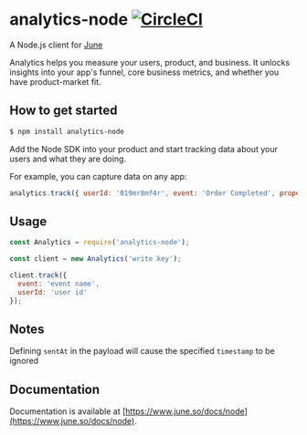 # analytics-node [![CircleCI](https://circleci.com/gh/segmentio/analytics-node.svg?style=svg&circle-token=68654e8cd0fcd16b1f3ae9943a1d8e20e36ae6c5)](https://circleci.com/gh/segmentio/analytics-node)

A Node.js client for [June](https://june.so)

Analytics helps you measure your users, product, and business. It unlocks insights into your app's funnel, core business metrics, and whether you have product-market fit.

## How to get started

```bash
$ npm install analytics-node
```

Add the Node SDK into your product and start tracking data about your users and what they are doing. 

For example, you can capture data on any app:
```js
analytics.track({ userId: '019mr8mf4r', event: 'Order Completed', properties: { price: 99.84 }});
```

## Usage

```js
const Analytics = require('analytics-node');

const client = new Analytics('write key');

client.track({
  event: 'event name',
  userId: 'user id'
});
```

## Notes

Defining ```sentAt``` in the payload will cause the specified ```timestamp``` to be ignored

## Documentation

Documentation is available at [https://www.june.so/docs/node](https://www.june.so/docs/node).
